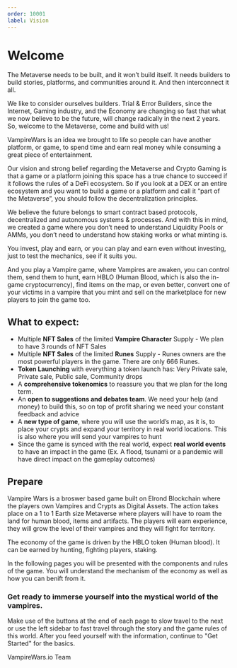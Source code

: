 ```yaml
---
order: 10001
label: Vision
---
```


# Welcome

The Metaverse needs to be built, and it won’t build itself. It needs builders to build stories, platforms, and communities around it. And then interconnect it all. 

We like to consider ourselves builders. Trial & Error Builders, since the Internet, Gaming industry, and the Economy are changing so fast that what we now believe to be the future, will change radically in the next 2 years. So, welcome to the Metaverse, come and build with us!  

VampireWars is an idea we brought to life so people can have another platform, or game, to spend time and earn real money while consuming a great piece of entertainment.  

Our vision and strong belief regarding the Metaverse and Crypto Gaming is that a game or a platform joining this space has a true chance to succeed if it follows the rules of a DeFi ecosystem. So if you look at a DEX or an entire ecosystem and you want to build a game or a platform and call it “part of the Metaverse”, you should follow the decentralization principles. 

We believe the future belongs to smart contract based protocols, decentralized and autonomous systems & processes. And with this in mind, we created a game where you don’t need to understand Liquidity Pools or AMMs, you don’t need to understand how staking works or what minting is. 

You invest, play and earn, or you can play and earn even without investing, just to test the mechanics, see if it suits you. 

And you play a Vampire game, where Vampires are awaken, you can control them, send them to hunt, earn HBLO (Human Blood, which is also the in-game cryptocurrency), find items on the map, or even better, convert one of your victims in a vampire that you mint and sell on the marketplace for new players to join the game too. 

## What to expect:
- Multiple **NFT Sales** of the limited **Vampire Character** Supply - We plan to have 3 rounds of NFT Sales
- Multiple **NFT Sales** of the limited **Runes** Supply - Runes owners are the most powerful players in the game. There are only 666 Runes. 
- **Token Launching** with everything a token launch has: Very Private sale, Private sale, Public sale, Community drops
- A **comprehensive tokenomics** to reassure you that we plan for the long term.
- An **open to suggestions and debates team**. We need your help (and money) to build this, so on top of profit sharing we need your constant feedback and advice
- A **new type of game**, where you will use the world’s map, as it is, to place your crypts and expand your territory in real world locations. This is also where you will send your vampires to hunt
- Since the game is synced with the real world, expect **real world events** to have an impact in the game (Ex. A flood, tsunami or a pandemic will have direct impact on the gameplay outcomes)


## Prepare

Vampire Wars is a broswer based game built on Elrond Blockchain where the players own Vampires and Crypts as Digital Assets. The action takes place on a 1 to 1 Earth size Metaverse where players will have to roam the land for human blood, items and artifacts. The players will earn experience, they will grow the level of their vampires and they will fight for territory.

The economy of the game is driven by the HBLO token (Human blood). It can be earned by hunting, fighting players, staking.  

In the following pages you will be presented with the components and rules of the game. You will understand the mechanism of the economy as well as how you can benift from it.

### Get ready to immerse yourself into the mystical world of the vampires.

Make use of the buttons at the end of each page to slow travel to the next or use the left sidebar to fast travel through the story and the game rules of this world.
After you feed yourself with the information, continue to "Get Started" for the basics.

VampireWars.io Team 
